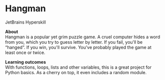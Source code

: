 # Hangman

JetBrains Hyperskill

**About**<br>
Hangman is a popular yet grim puzzle game. A cruel computer hides a word from you, which you try to guess letter by letter. If you fail, you'll be “hanged”. If you win, you'll survive. You’ve probably played the game at least once or twice.

**Learning outcomes**<br>
With functions, loops, lists and other variables, this is a great project for Python basics. As a cherry on top, it even includes a random module.
